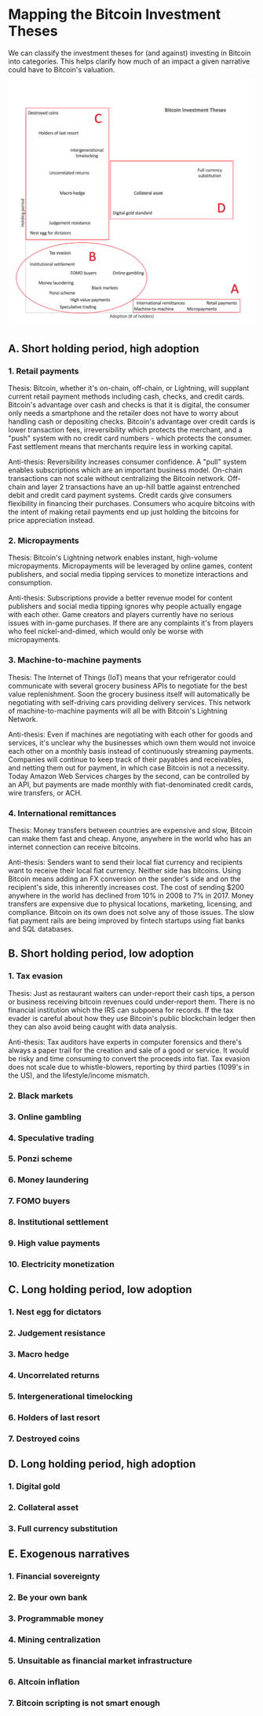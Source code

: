 # Mapping the Bitcoin Investment Theses


We can classify the investment theses for (and against) investing in Bitcoin into categories. This helps clarify how much of an impact a given narrative could have to Bitcoin's valuation. 

![Categorized Bitcoin Investment Theses](https://github.com/PierreRochard/bitcoin-investment-theses/blob/master/categorized_theses_chart.png "Categorized Bitcoin Investment Theses")


## A. Short holding period, high adoption

### 1. Retail payments
Thesis: Bitcoin, whether it's on-chain, off-chain, or Lightning, will supplant 
current retail payment methods including cash, checks, and credit cards. 
Bitcoin's advantage over cash and checks is that it is digital, the consumer 
only needs a smartphone and the retailer does not have to worry about handling 
cash or depositing checks. Bitcoin's advantage over credit cards is lower 
transaction fees, irreversibility which protects the merchant, and a "push" 
system with no credit card numbers - which protects the consumer. Fast 
settlement means that merchants require less in working capital.

Anti-thesis: Reversibility increases consumer confidence. A "pull" system 
enables subscriptions which are an important business model. On-chain 
transactions can not scale without centralizing the Bitcoin network. Off-chain 
and layer 2 transactions have an up-hill battle against entrenched debit and 
credit card payment systems. Credit cards give consumers flexibility in 
financing their purchases. Consumers who acquire bitcoins with the intent of 
making retail payments end up just holding the bitcoins for price appreciation
instead.

### 2. Micropayments
Thesis: Bitcoin's Lightning network enables instant, high-volume micropayments.
Micropayments will be leveraged by online games, content publishers, and social 
media tipping services to monetize interactions and consumption.

Anti-thesis: Subscriptions provide a better revenue model for content publishers
and social media tipping ignores why people actually engage with each other.
Game creators and players currently have no serious issues with in-game 
purchases. If there are any complaints it's from players who feel 
nickel-and-dimed, which would only be worse with micropayments.

### 3. Machine-to-machine payments
Thesis: The Internet of Things (IoT) means that your refrigerator could 
communicate with several grocery business APIs to negotiate for the best value
replenishment. Soon the grocery business itself will automatically be 
negotiating with self-driving cars providing delivery services. This network of 
machine-to-machine payments will all be with Bitcoin's Lightning Network.

Anti-thesis: Even if machines are negotiating with each other for goods and 
services, it's unclear why the businesses which own them would not invoice 
each other on a monthly basis instead of continuously streaming payments. 
Companies will continue to keep track of their payables and receivables, and 
netting them out for payment, in which case Bitcoin is not a necessity. Today 
Amazon Web Services charges by the second, can be controlled by an API, but 
payments are made monthly with fiat-denominated credit cards, wire transfers, or
ACH.

### 4. International remittances

Thesis: Money transfers between countries are expensive and slow, Bitcoin can 
make them fast and cheap. Anyone, anywhere in the world who has an internet 
connection can receive bitcoins. 

Anti-thesis: Senders want to send their local fiat currency and recipients want 
to receive their local fiat currency. Neither side has bitcoins. Using Bitcoin 
means adding an FX conversion on the sender's side and on the recipient's side, 
this inherently increases cost. The cost of sending $200 anywhere in the world 
has declined from 10% in 2008 to 7% in 2017. Money transfers are expensive due 
to physical locations, marketing, licensing, and compliance. Bitcoin on its own 
does not solve any of those issues. The slow fiat payment rails are being 
improved by fintech startups using fiat banks and SQL databases. 

## B. Short holding period, low adoption

### 1. Tax evasion

Thesis: Just as restaurant waiters can under-report their cash tips, a person or 
business receiving bitcoin revenues could under-report them. There is no 
financial institution which the IRS can subpoena for records. If the tax 
evader is careful about how they use Bitcoin's public blockchain ledger then 
they can also avoid being caught with data analysis.

Anti-thesis: Tax auditors have experts in computer forensics and there's always
a paper trail for the creation and sale of a good or service. It would be risky 
and time consuming to convert the proceeds into fiat. Tax evasion does not scale 
due to whistle-blowers, reporting by third parties (1099's in the US), and the 
lifestyle/income mismatch.

### 2. Black markets
### 3. Online gambling
### 4. Speculative trading
### 5. Ponzi scheme
### 6. Money laundering
### 7. FOMO buyers
### 8. Institutional settlement
### 9. High value payments
### 10. Electricity monetization

## C. Long holding period, low adoption

### 1. Nest egg for dictators
### 2. Judgement resistance
### 3. Macro hedge
### 4. Uncorrelated returns
### 5. Intergenerational timelocking
### 6. Holders of last resort
### 7. Destroyed coins

## D. Long holding period, high adoption

### 1. Digital gold
### 2. Collateral asset
### 3. Full currency substitution


## E. Exogenous narratives

### 1. Financial sovereignty
### 2. Be your own bank
### 3. Programmable money
### 4. Mining centralization
### 5. Unsuitable as financial market infrastructure
### 6. Altcoin inflation
### 7. Bitcoin scripting is not smart enough

